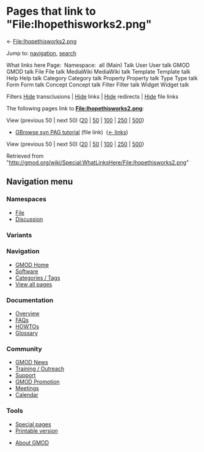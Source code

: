 <div id="mw-page-base" class="noprint">

</div>

<div id="mw-head-base" class="noprint">

</div>

<div id="content" class="mw-body" role="main">

<span id="top"></span>

<div id="mw-js-message" style="display:none;">

</div>



# <span dir="auto">Pages that link to "File:Ihopethisworks2.png"</span>

<div id="bodyContent">

<div id="contentSub">

←
[File:Ihopethisworks2.png](/wiki/File:Ihopethisworks2.png "File:Ihopethisworks2.png")

</div>

<div id="jump-to-nav" class="mw-jump">

Jump to: [navigation](#mw-navigation), [search](#p-search)

</div>

<div id="mw-content-text">

What links here Page:  Namespace:  all (Main) Talk User User talk GMOD
GMOD talk File File talk MediaWiki MediaWiki talk Template Template talk
Help Help talk Category Category talk Property Property talk Type Type
talk Form Form talk Concept Concept talk Filter Filter talk Widget
Widget talk

Filters
[Hide](/mediawiki/index.php?title=Special:WhatLinksHere/File:Ihopethisworks2.png&hidetrans=1 "Special:WhatLinksHere/File:Ihopethisworks2.png")
transclusions \|
[Hide](/mediawiki/index.php?title=Special:WhatLinksHere/File:Ihopethisworks2.png&hidelinks=1 "Special:WhatLinksHere/File:Ihopethisworks2.png")
links \|
[Hide](/mediawiki/index.php?title=Special:WhatLinksHere/File:Ihopethisworks2.png&hideredirs=1 "Special:WhatLinksHere/File:Ihopethisworks2.png")
redirects \|
[Hide](/mediawiki/index.php?title=Special:WhatLinksHere/File:Ihopethisworks2.png&hideimages=1 "Special:WhatLinksHere/File:Ihopethisworks2.png")
file links

The following pages link to
**[File:Ihopethisworks2.png](/wiki/File:Ihopethisworks2.png "File:Ihopethisworks2.png")**:

View (previous 50 \| next 50)
([20](/mediawiki/index.php?title=Special:WhatLinksHere/File:Ihopethisworks2.png&limit=20 "Special:WhatLinksHere/File:Ihopethisworks2.png")
\|
[50](/mediawiki/index.php?title=Special:WhatLinksHere/File:Ihopethisworks2.png&limit=50 "Special:WhatLinksHere/File:Ihopethisworks2.png")
\|
[100](/mediawiki/index.php?title=Special:WhatLinksHere/File:Ihopethisworks2.png&limit=100 "Special:WhatLinksHere/File:Ihopethisworks2.png")
\|
[250](/mediawiki/index.php?title=Special:WhatLinksHere/File:Ihopethisworks2.png&limit=250 "Special:WhatLinksHere/File:Ihopethisworks2.png")
\|
[500](/mediawiki/index.php?title=Special:WhatLinksHere/File:Ihopethisworks2.png&limit=500 "Special:WhatLinksHere/File:Ihopethisworks2.png"))

- [GBrowse syn PAG
  tutorial](/wiki/GBrowse_syn_PAG_tutorial "GBrowse syn PAG tutorial")
  (file link) ‎ <span class="mw-whatlinkshere-tools">([←
  links](/mediawiki/index.php?title=Special:WhatLinksHere&target=GBrowse+syn+PAG+tutorial "Special:WhatLinksHere"))</span>

View (previous 50 \| next 50)
([20](/mediawiki/index.php?title=Special:WhatLinksHere/File:Ihopethisworks2.png&limit=20 "Special:WhatLinksHere/File:Ihopethisworks2.png")
\|
[50](/mediawiki/index.php?title=Special:WhatLinksHere/File:Ihopethisworks2.png&limit=50 "Special:WhatLinksHere/File:Ihopethisworks2.png")
\|
[100](/mediawiki/index.php?title=Special:WhatLinksHere/File:Ihopethisworks2.png&limit=100 "Special:WhatLinksHere/File:Ihopethisworks2.png")
\|
[250](/mediawiki/index.php?title=Special:WhatLinksHere/File:Ihopethisworks2.png&limit=250 "Special:WhatLinksHere/File:Ihopethisworks2.png")
\|
[500](/mediawiki/index.php?title=Special:WhatLinksHere/File:Ihopethisworks2.png&limit=500 "Special:WhatLinksHere/File:Ihopethisworks2.png"))

</div>

<div class="printfooter">

Retrieved from
"<http://gmod.org/wiki/Special:WhatLinksHere/File:Ihopethisworks2.png>"

</div>

<div id="catlinks" class="catlinks catlinks-allhidden">

</div>

<div class="visualClear">

</div>

</div>

</div>

<div id="mw-navigation">

## Navigation menu

<div id="mw-head">



<div id="left-navigation">

<div id="p-namespaces" class="vectorTabs" role="navigation"
aria-labelledby="p-namespaces-label">

### Namespaces

- <span id="ca-nstab-image"><a href="/wiki/File:Ihopethisworks2.png" accesskey="c"
  title="View the file page [c]">File</a></span>
- <span id="ca-talk"><a
  href="/mediawiki/index.php?title=File_talk:Ihopethisworks2.png&amp;action=edit&amp;redlink=1"
  accesskey="t"
  title="Discussion about the content page [t]">Discussion</a></span>

</div>

<div id="p-variants" class="vectorMenu emptyPortlet" role="navigation"
aria-labelledby="p-variants-label">

### 

### Variants[](#)

<div class="menu">

</div>

</div>

</div>





</div>

</div>

</div>

<div id="mw-panel">

<div id="p-logo" role="banner">

<a href="/wiki/Main_Page"
style="background-image: url(http://gmod.org/images/GMOD-cogs.png);"
title="Visit the main page"></a>

</div>

<div id="p-Navigation" class="portal" role="navigation"
aria-labelledby="p-Navigation-label">

### Navigation

<div class="body">

- <span id="n-GMOD-Home">[GMOD Home](/wiki/Main_Page)</span>
- <span id="n-Software">[Software](/wiki/GMOD_Components)</span>
- <span id="n-Categories-.2F-Tags">[Categories /
  Tags](/wiki/Categories)</span>
- <span id="n-View-all-pages">[View all
  pages](/wiki/Special:AllPages)</span>

</div>

</div>

<div id="p-Documentation" class="portal" role="navigation"
aria-labelledby="p-Documentation-label">

### Documentation

<div class="body">

- <span id="n-Overview">[Overview](/wiki/Overview)</span>
- <span id="n-FAQs">[FAQs](/wiki/Category:FAQ)</span>
- <span id="n-HOWTOs">[HOWTOs](/wiki/Category:HOWTO)</span>
- <span id="n-Glossary">[Glossary](/wiki/Glossary)</span>

</div>

</div>

<div id="p-Community" class="portal" role="navigation"
aria-labelledby="p-Community-label">

### Community

<div class="body">

- <span id="n-GMOD-News">[GMOD News](/wiki/GMOD_News)</span>
- <span id="n-Training-.2F-Outreach">[Training /
  Outreach](/wiki/Training_and_Outreach)</span>
- <span id="n-Support">[Support](/wiki/Support)</span>
- <span id="n-GMOD-Promotion">[GMOD
  Promotion](/wiki/GMOD_Promotion)</span>
- <span id="n-Meetings">[Meetings](/wiki/Meetings)</span>
- <span id="n-Calendar">[Calendar](/wiki/Calendar)</span>

</div>

</div>

<div id="p-tb" class="portal" role="navigation"
aria-labelledby="p-tb-label">

### Tools

<div class="body">

- <span id="t-specialpages"><a href="/wiki/Special:SpecialPages" accesskey="q"
  title="A list of all special pages [q]">Special pages</a></span>
- <span id="t-print"><a
  href="/mediawiki/index.php?title=Special:WhatLinksHere/File:Ihopethisworks2.png&amp;printable=yes"
  rel="alternate" accesskey="p"
  title="Printable version of this page [p]">Printable version</a></span>

</div>

</div>

</div>

</div>

<div id="footer" role="contentinfo">

- <span id="footer-places-about">[About
  GMOD](/wiki/GMOD:About "GMOD:About")</span>

<!-- -->






</div>
